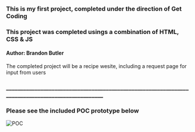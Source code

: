 ### This is my first project, completed under the direction of Get Coding
### This project was completed usings a combination of HTML, CSS & JS 

#### Author: Brandon Butler

The completed project will be a recipe wesite, including a request page for input from users

### __________________________________________________________________________________________________
### Please see the included POC prototype below

![POC](https://github.com/BrandonButler123/Tutorial1/blob/main/website1POC.jpg)